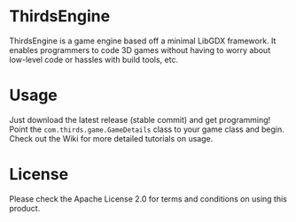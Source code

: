 # ThirdsEngine
ThirdsEngine is a game engine based off a minimal LibGDX framework.
It enables programmers to code 3D games without having to worry about low-level code or hassles with build tools, etc.

# Usage
Just download the latest release (stable commit) and get programming! Point the `com.thirds.game.GameDetails` class to your game class
and begin. Check out the Wiki for more detailed tutorials on usage.

# License
Please check the Apache License 2.0 for terms and conditions on using this product.
